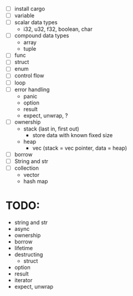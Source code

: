 - [ ] install cargo
- [ ] variable
- [ ] scalar data types
  - i32, u32, f32, boolean, char
- [ ] compound data types
  - array
  - tuple
- [ ] func
- [ ] struct
- [ ] enum
- [ ] control flow
- [ ] loop
- [ ] error handling
  - panic
  - option
  - result
  - expect, unwrap, ?
- [ ] ownership
  - stack (last in, first out)
    - store data with known fixed size
  - heap
    - vec (stack = vec pointer, data = heap)
- [ ] borrow
- [ ] String and str
- [ ] collection
  - vector
  - hash map

# TODO:

- string and str
- async
- ownership
- borrow
- lifetime
- destructing
  - struct
- option
- result
- iterator
- expect, unwrap
